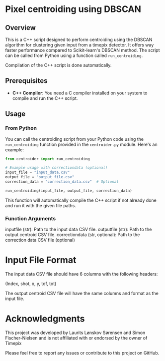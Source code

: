 # Pixel centroiding using DBSCAN

## Overview

This is a C++ script designed to perform centroiding using the DBSCAN algorithm for clustering given input from a timepix detector. It offers way faster performance compared to Scikit-learn's DBSCAN  method. The script can be called from Python using a function called `run_centroiding`.

Compilation of the C++ script is done automatically.


## Prerequisites

- **C++ Compiler**: You need a C compiler installed on your system to compile and run the C++ script.

## Usage

### From Python

You can call the centroiding script from your Python code using the `run_centroiding` function provided in the `centroider.py` module. Here's an example:

```python
from centroider import run_centroiding

# Example usage with correctiondata (optional)
input_file = "input_data.csv"
output_file = "output_file.csv"
correction_data = "correction_data.csv"  # Optional

run_centroiding(input_file, output_file, correction_data)
```

This function will automatically compile the C++ script if not already done and run it with the given file paths.

### Function Arguments
inputfile (str): Path to the input data CSV file.
outputfile (str): Path to the output centroid CSV file.
correctiondata (str, optional): Path to the correction data CSV file (optional)

# Input File Format
The input data CSV file should have 6 columns with the following headers:

(Index, shot, x, y, tof, tot)

The output centroid CSV file will have the same columns and format as the input file.
 
# Acknowledgments
This project was developed by Laurits Lønskov Sørensen and Simon Fischer-Nielsen and is not affiliated with or endorsed by the owner of Timepix 

Please feel free to report any issues or contribute to this project on GitHub.

